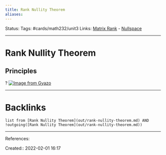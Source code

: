 ```yaml
---
title: Rank Nullity Theorem
aliases:
---
```

Status:
Tags: #cards/math232/unit3
Links: [Matrix Rank](out/matrix-rank.md) - [Nullspace](out/nullspace.md)
___

# Rank Nullity Theorem

## Principles
?
[![Image from Gyazo](https://i.gyazo.com/089b410f03658d012935d864ac5cb721.png)](https://gyazo.com/089b410f03658d012935d864ac5cb721)
<!--SR:!2022-04-08,36,150-->

___

# Backlinks
```dataview
list from [Rank Nullity Theorem](out/rank-nullity-theorem.md) AND !outgoing([Rank Nullity Theorem](out/rank-nullity-theorem.md))
```
___
References:

Created:: 2022-02-01 16:17
